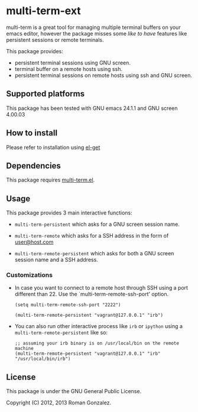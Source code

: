 # multi-term-ext

multi-term is a great tool for managing multiple terminal buffers on
your emacs editor, however the package misses some _like to have_
features like persistent sessions or remote terminals.

This package provides:

* persistent terminal sessions using GNU screen.
* terminal buffer on a remote hosts using ssh.
* persistent terminal sessions on remote hosts using ssh and GNU screen.

## Supported platforms

This package has been tested with GNU emacs 24.1.1 and GNU screen 4.00.03

## How to install

Please refer to installation using [el-get](https://github.com/dimitri/el-get)

## Dependencies

This package requires [multi-term.el](https://github.com/emacsmirrors/multi-term).

## Usage

This package provides 3 main interactive functions:

* `multi-term-persistent` which asks for a GNU screen session name.

* `multi-term-remote` which asks for a SSH address in the form of
  user@host.com

* `multi-term-remote-persistent` which asks for both a GNU screen
  session name and a SSH address.

### Customizations

* In case you want to connect to a remote host through SSH using a
  port different than 22. Use the `multi-term-remote-ssh-port' option.

  ```elisp
  (setq multi-term-remote-ssh-port "2222")

  (multi-term-remote-persistent "vagrant@127.0.0.1" "irb")

  ```

* You can also run other interactive process like `irb` or `ipython`
  using a `multi-term-remote-persistent` like so:

  ```elisp
  ;; assuming your irb binary is on /usr/local/bin on the remote machine
  (multi-term-remote-persistent "vagrant@127.0.0.1" "irb" "/usr/local/bin/irb")
  ```

## License

This package is under the GNU General Public License.

Copyright (C) 2012, 2013 Roman Gonzalez.
